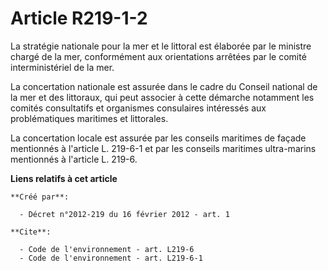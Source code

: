 # Article R219-1-2

La stratégie nationale pour la mer et le littoral est élaborée par le ministre chargé de la mer, conformément aux
orientations arrêtées par le comité interministériel de la mer.

La concertation nationale est assurée dans le cadre du Conseil national de la mer et des littoraux, qui peut associer à cette
démarche notamment les comités consultatifs et organismes consulaires intéressés aux problématiques maritimes et littorales.

La concertation locale est assurée par les conseils maritimes de façade mentionnés à l'article L. 219-6-1 et par les conseils
maritimes ultra-marins mentionnés à l'article L. 219-6.

**Liens relatifs à cet article**

	**Créé par**:

	  - Décret n°2012-219 du 16 février 2012 - art. 1

	**Cite**:

	  - Code de l'environnement - art. L219-6
	  - Code de l'environnement - art. L219-6-1
